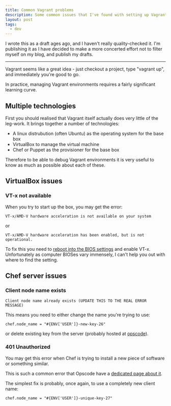 ```yaml
---
title: Common Vagrant problems
description: Some common issues that I've found with setting up Vagrant boxes
layout: post
tags:
  - dev
---
```


I wrote this as a draft ages ago, and I haven't really quality-checked it. I'm publishing it as I have decided to make a more concerted effort not to filter myself on my blog, and publish my drafts.

---

Vagrant seems like a great idea - just checkout a project, type "vagrant up", and immediately you're good to go.

In practice, managing Vagrant environments requires a fairly significant learning curve.

## Multiple technologies

First you should realised that Vagrant itself actually does very little of the leg-work. It brings together a number of technologies:

 - A linux distrubution (often Ubuntu) as the operating system for the base box
 - VirtualBox to manage the virtual machine
 - Chef or Puppet as the provisioner for the base box

Therefore to be able to debug Vagrant environments it is very useful to know as much as possible about each of these.

## VirtualBox issues

### VT-x not available

When you try to start up the box, you may get the error:

```
VT-x/AMD-V hardware acceleration is not available on your system
```

or

```
VT-x/AMD-V hardware acceleration has been enabled, but is not operational.
```

To fix this you need to [reboot into the BIOS settings](http://www.betaarchive.com/forum/viewtopic.php?t=22067) and enable VT-x.
Unfortunately as computer BIOSes vary immensely, I can't help you out with where to find the setting.

## Chef server issues

### Client node name exists

```
Client node name already exists (UPDATE THIS TO THE REAL ERROR MESSAGE)
```

This means you need to either change the name you're trying to use:

```
chef.node_name = "#{ENV['USER']}-new-key-26"
```

or delete existing key from the server (probably hosted at [opscode](manage.opscode.com/clients)).

### 401 Unauthorized

You may get this error when Chef is trying to install a new piece of software or something similar.

This is such a common error that Opscode have a [dedicated page about it](http://wiki.opscode.com/display/chef/Common+Errors).

The simplest fix is probably, once again, to use a completely new client name:

```
chef.node_name = "#{ENV['USER']}-unique-key-27"
```
